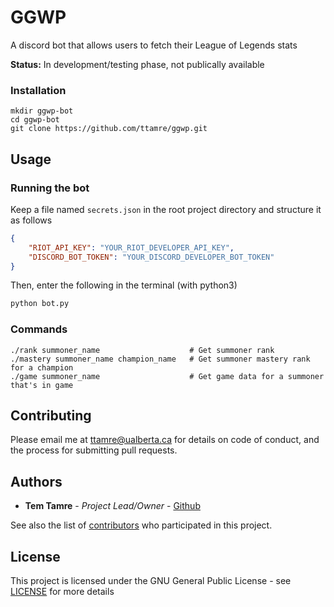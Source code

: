 # GGWP
A discord bot that allows users to fetch their League of Legends stats

**Status:** In development/testing phase, not publically available


### Installation
```batch
mkdir ggwp-bot
cd ggwp-bot
git clone https://github.com/ttamre/ggwp.git
```

## Usage
### Running the bot
Keep a file named `secrets.json` in the root project directory and structure it as follows
```json
{
    "RIOT_API_KEY": "YOUR_RIOT_DEVELOPER_API_KEY",
    "DISCORD_BOT_TOKEN": "YOUR_DISCORD_DEVELOPER_BOT_TOKEN"
}
```

Then, enter the following in the terminal (with python3)
```bash
python bot.py
```

### Commands
```
./rank summoner_name                    # Get summoner rank
./mastery summoner_name champion_name   # Get summoner mastery rank for a champion
./game summoner_name                    # Get game data for a summoner that's in game
```

## Contributing
Please email me at ttamre@ualberta.ca for details on code of conduct, and the process for submitting pull requests.

## Authors
* **Tem Tamre** - *Project Lead/Owner* - [Github](https://github.com/ttamre)

See also the list of [contributors](https://github.com/ttamre/ggwp/graphs/contributors) who participated in this project.

## License
This project is licensed under the GNU General Public License - see [LICENSE](LICENSE) for more details